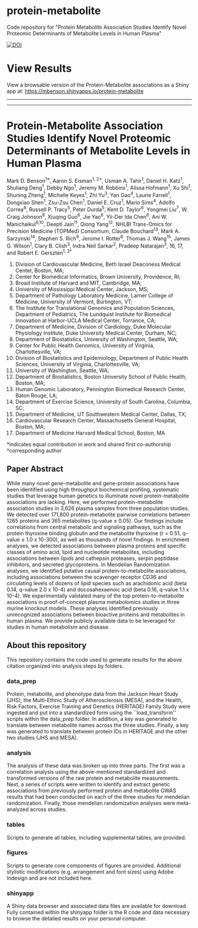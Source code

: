 # protein-metabolite
Code repository for "Protein Metabolite Association Studies Identify Novel Proteomic Determinants of Metabolite Levels in Human Plasma"

[![DOI](https://zenodo.org/badge/457967571.svg)](https://zenodo.org/badge/latestdoi/457967571)

# View Results
View a browsable version of the Protein-Metabolite associations as a Shiny app at: https://mbenson.shinyapps.io/protein-metabolite

---
---

# Protein-Metabolite Association Studies Identify Novel Proteomic Determinants of Metabolite Levels in Human Plasma

Mark D. Benson<sup>1*</sup>, Aaron S. Eisman<sup>1, 2*</sup>, Usman A. Tahir<sup>1</sup>, Daniel H. Katz<sup>1</sup>, Shuliang Deng<sup>1</sup>, Debby Ngo<sup>1</sup>, Jeremy M. Robbins<sup>1</sup>, Alissa Hofmann<sup>1</sup>, Xu Shi<sup>1</sup>, Shuning Zheng<sup>1</sup>, Michelle Keyes<sup>1</sup>, Zhi Yu<sup>3</sup>, Yan Gao<sup>4</sup>, Laurie Farrell<sup>1</sup>, Dongxiao Shen<sup>1</sup>, Zsu-Zsu Chen<sup>1</sup>, Daniel E. Cruz<sup>1</sup>, Mario Sims<sup>4</sup>, Adolfo Correa<sup>4</sup>, Russell P. Tracy<sup>5</sup>, Peter Durda<sup>5</sup>, Kent D. Taylor<sup>6</sup>, Yongmei Liu<sup>7</sup>, W. Craig Johnson<sup>8</sup>, Xiuqing Guo<sup>6</sup>, Jie Yao<sup>6</sup>, Yii-Der Ida Chen<sup>6</sup>, Ani W. Manichaikul<sup>9,10</sup>, Deepti Jain<sup>11</sup>, Qiong Yang<sup>12</sup>, NHLBI Trans-Omics for Precision Medicine (TOPMed) Consortium, Claude Bouchard<sup>13</sup>, Mark A. Sarzynski<sup>14</sup>, Stephen S. Rich<sup>9</sup>, Jerome I. Rotter<sup>6</sup>, Thomas J. Wang<sup>15</sup>, James G. Wilson<sup>1</sup>, Clary B. Clish<sup>3</sup>, Indra Neil Sarkar<sup>2</sup>, Pradeep Natarajan<sup>3</sup>, 16, 17</sup>, and Robert E. Gerszten<sup>1, 3†</sup>

1.	Division of Cardiovascular Medicine, Beth Israel Deaconess Medical Center, Boston, MA; 
2.	Center for Biomedical Informatics, Brown University, Providence, RI; 
3.	Broad Institute of Harvard and MIT, Cambridge, MA; 
4.	University of Mississippi Medical Center, Jackson, MS; 
5.	Department of Pathology Laboratory Medicine, Larner College of Medicine, University of Vermont, Burlington, VT; 
6.	The Institute for Translational Genomics and Population Sciences, Department of Pediatrics, The Lundquist Institute for Biomedical Innovation at Harbor-UCLA Medical Center, Torrance, CA; 
7.	Department of Medicine, Division of Cardiology, Duke Molecular Physiology Institute, Duke University Medical Center, Durham, NC; 
8.	Department of Biostatistics, University of Washington, Seattle, WA; 
9.	Center for Public Health Genomics, University of Virginia, Charlottesville, VA; 
10.	Division of Biostatistics and Epidemiology, Department of Public Health Sciences, University of Virginia, Charlottesville, VA; 
11.	University of Washington, Seattle, WA; 
12.	Department of Biostatistics, Boston University School of Public Health, Boston, MA;
13.	Human Genomic Laboratory, Pennington Biomedical Research Center, Baton Rouge, LA; 
14.	Department of Exercise Science, University of South Carolina, Columbia, SC; 
15.	Department of Medicine, UT Southwestern Medical Center, Dallas, TX; 
16.	Cardiovascular Research Center, Massachusetts General Hospital, Boston, MA; 
17.	Department of Medicine Harvard Medical School, Boston, MA

*indicates equal contribution in work and shared first co-authorship
†corresponding author

## Paper Abstract
While many novel gene-metabolite and gene-protein associations have been identified using high throughput biochemical profiling, systematic studies that leverage human genetics to illuminate novel protein-metabolite associations are lacking.  Here, we performed protein-metabolite association studies in 3,626 plasma samples from three population studies.  We detected over 171,800 protein-metabolite pairwise correlations between 1265 proteins and 365 metabolites (q-value ≤ 0.05).  Our findings include correlations from central metabolic and signaling pathways, such as the protein thyroxine binding globulin and the metabolite thyroxine (r = 0.51, q-value ≤ 1.0 x 10-300), as well as thousands of novel findings.  In enrichment analyses, we detected associations between plasma proteins and specific classes of amino acid, lipid and nucleotide metabolites, including associations between lipids and cathepsin proteases, serpin peptidase inhibitors, and secreted glycoproteins.  In Mendelian Randomization analyses, we identified putative causal protein-to-metabolite associations, including associations between the scavenger receptor CD36 and circulating levels of dozens of lipid species such as arachidonic acid (beta 0.14, q-value 2.0 x 10-4) and docosahexaenoic acid (beta 0.16, q-value 1.1 x 10-4).  We experimentally validated many of the top protein-to-metabolite associations in proof-of-concept plasma metabolomics studies in three murine knockout models.  These analyses identified previously unrecognized associations between bioactive proteins and metabolites in human plasma.  We provide publicly available data to be leveraged for studies in human metabolism and disease.

## About this repository
This repository contains the code used to generate results for the above citation organized into analysis steps by folders.

### data_prep
Protein, metabolite, and phenotype data from the Jackson Heart Study (JHS), the Multi-Ethnic Study of Atherosclerosis (MESA), and the Health, Risk Factors, Exercise Training and Genetics (HERITAGE) Family Study were ingested and put into a standardized form using the ``load_transform'' scripts within the data_prep folder. In addition, a key was generated to translate between metabolite names across the three studies. Finally, a key was generated to translate between protein IDs in HERITAGE and the other two studies (JHS and MESA).

### analysis
The analysis of these data was broken up into three parts. The first was a correlation analysis using the above-mentioned standardized and transformed versions of the raw protein and metabolite measurements. Next, a series of scripts were written to identify and extract genetic associations from previously performed protein and metabolite GWAS results that had been conducted on each of the three studies for mendelian randomization. Finally, those mendelian randomization analyses were meta-analyzed across studies.

### tables
Scripts to generate all tables, including supplemental tables, are provided.

### figures
Scripts to generate core components of figures are provided. Additional stylistic modifications (e.g. arrangement and font sizes) using Adobe Indesign and are not included here.

### shinyapp
A Shiny data browser and associated data files are available for download. Fully contained within the shinyapp folder is the R code and data necessary to browse the detailed results on your personal computer.
